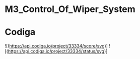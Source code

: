 # M3_Control_Of_Wiper_System
# Codiga
![(https://api.codiga.io/project/33334/score/svg)]
![(https://api.codiga.io/project/33334/status/svg)]
